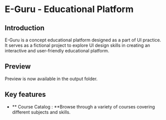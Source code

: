 # E-Guru - Educational Platform

## Introduction

E-Guru is a concept educational platform designed as a part of UI practice. It serves as a fictional project to explore UI design skills in creating an interactive and user-friendly educational platform.

## Preview 

Preview is now available in the output folder.

## Key features

+ ** Course Catalog : **Browse through a variety of courses covering different subjects and skills.
